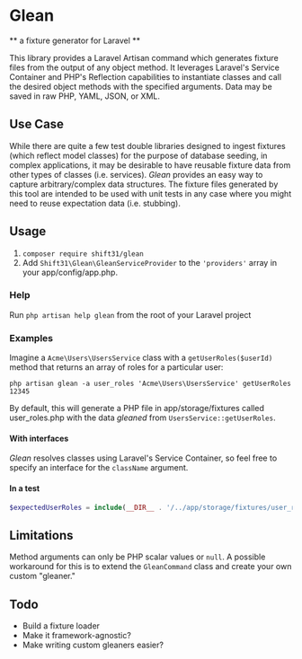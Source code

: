 # Glean
** a fixture generator for Laravel **

This library provides a Laravel Artisan command which generates fixture files from the output of any object method.  It leverages Laravel's Service Container and PHP's Reflection capabilities to instantiate classes and call the desired object methods with the specified arguments. Data may be saved in raw PHP, YAML, JSON, or XML.

## Use Case

While there are quite a few test double libraries designed to ingest fixtures (which reflect model classes) for the purpose of database seeding, in complex applications, it may be desirable to have reusable fixture data from other types of classes (i.e. services).  _Glean_ provides an easy way to capture arbitrary/complex data structures.  The fixture files generated by this tool are intended to be used with unit tests in any case where you might need to reuse expectation data (i.e. stubbing).  

## Usage

1. `composer require shift31/glean`
2. Add `Shift31\Glean\GleanServiceProvider` to the `'providers'` array in your app/config/app.php.

### Help

Run `php artisan help glean` from the root of your Laravel project

### Examples

Imagine a `Acme\Users\UsersService` class with a `getUserRoles($userId)` method that returns an array of roles for a particular user:

`php artisan glean -a user_roles 'Acme\Users\UsersService' getUserRoles 12345`

By default, this will generate a PHP file in app/storage/fixtures called user_roles.php with the data _gleaned_ from `UsersService::getUserRoles`.

#### With interfaces

_Glean_ resolves classes using Laravel's Service Container, so feel free to specify an interface for the `className` argument.


#### In a test

```php
$expectedUserRoles = include(__DIR__ . '/../app/storage/fixtures/user_roles.php');
```

## Limitations

Method arguments can only be PHP scalar values or `null`.  A possible workaround for this is to extend the `GleanCommand` class and create your own custom "gleaner."

## Todo

* Build a fixture loader
* Make it framework-agnostic?
* Make writing custom gleaners easier?

